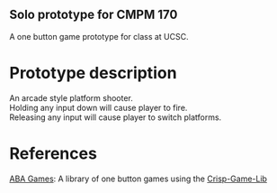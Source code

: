 ## Solo prototype for CMPM 170
A one button game prototype for class at UCSC.

# Prototype description
An arcade style platform shooter.  
Holding any input down will cause player to fire.  
Releasing any input will cause player to switch platforms.

# References
[ABA Games](http://www.asahi-net.or.jp/~cs8k-cyu/browser.html): A library of one button games using the [Crisp-Game-Lib](https://github.com/abagames/crisp-game-lib)